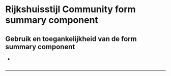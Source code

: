 <!-- @license CC0-1.0 -->

# Rijkshuisstijl Community form summary component

## Gebruik en toegankelijkheid van de form summary component

-

```HTML

```

---
